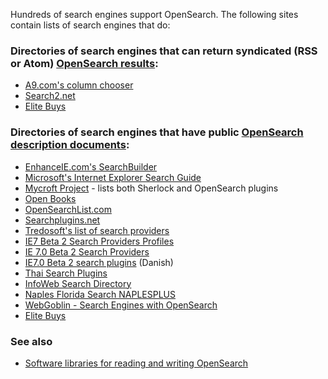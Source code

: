 Hundreds of search engines support OpenSearch. The following sites
contain lists of search engines that
do:

### Directories of search engines that can return syndicated (RSS or Atom) [OpenSearch results](Specifications/OpenSearch/1.1#OpenSearch_response_elements "wikilink"):

  - [A9.com's column
    chooser](http://opensearch.a9.com/-/search/moreColumns.jsp)
  - [Search2.net](http://www.search2.net/)
  - [Elite
Buys](http://www.elitebuys.net/)

### Directories of search engines that have public [OpenSearch description documents](Specifications/OpenSearch/1.1#OpenSearch_description_document "wikilink"):

  - [EnhanceIE.com's
    SearchBuilder](http://www.enhanceie.com/IE/SearchBuilder.asp)
  - [Microsoft's Internet Explorer Search
    Guide](http://www.microsoft.com/windows/ie/searchguide/default_new.mspx)
  - [Mycroft Project](http://mycroft.mozdev.org/) - lists both Sherlock
    and OpenSearch plugins
  - [Open Books](http://www.openbdb.com/)
  - [OpenSearchList.com](http://www.opensearchlist.com/index.aspx)
  - [Searchplugins.net](http://www.searchplugins.net/)
  - [Tredosoft's list of search
    providers](http://tredosoft.com/internet_explorer_7_search_providers)
  - [IE7 Beta 2 Search Providers
    Profiles](http://www.clinteastman.pwp.blueyonder.co.uk/opensearch/)
  - [IE 7.0 Beta 2 Search
    Providers](http://www.prowebsites.net/Internet_Explorer_7/IE_7_Search_Providers.asp#1)
  - [IE7.0 Beta 2 search plugins](http://www.ae35-unit.dk/iesearch/)
    (Danish)
  - [Thai Search Plugins](http://siit.net/members/art/searchplugins/)
  - [InfoWeb Search Directory](http://search.infoweb.net/)
  - [Naples Florida Search NAPLESPLUS](http://free.naplesplus.us/)
  - [WebGoblin - Search Engines with
    OpenSearch](http://search.webgoblin.co.uk/)
  - [Elite Buys](http://www.elitebuys.net/)

### See also

  - [Software libraries for reading and writing
    OpenSearch](Community/OpenSearch_software "wikilink")
